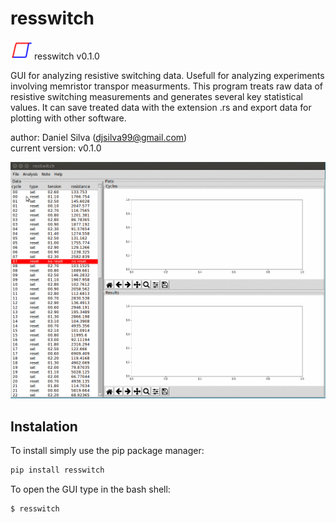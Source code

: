 # resswitch 


<img src="https://github.com/danieljosesilva/resSwitch/blob/master/resswitch/ico/resSwitch.ico" height="30"> resswitch v0.1.0

GUI for analyzing resistive switching data. Usefull for analyzing experiments involving memristor
transpor measurments. This program treats raw data of resistive switching measurements and generates several key statistical values.
It can save treated data with the extension .rs and export data for plotting with other software.

author: Daniel Silva (djsilva99@gmail.com) <br> current version: v0.1.0

![resSwitch-screenshot](https://github.com/danieljosesilva/resSwitch/blob/master/img/resswitch.gif)

## Instalation

To install simply use the pip package manager:

```bash
pip install resswitch
```

To open the GUI type in the bash shell:

```bash
$ resswitch
```
